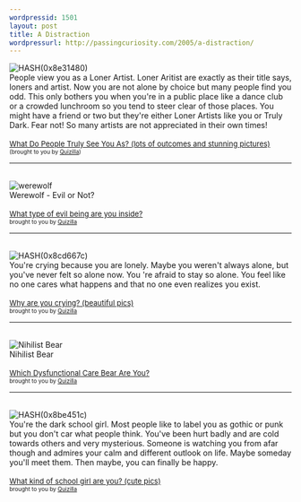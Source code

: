 ```yaml
--- 
wordpressid: 1501
layout: post
title: A Distraction
wordpressurl: http://passingcuriosity.com/2005/a-distraction/
---
```

<img src="http://images.quizilla.com/S/SabrilDevereux/1122864998_ienAritist.jpg" border="0" alt="HASH(0x8e31480)"><br />People view you as a Loner Artist. Loner Aritist  are exactly as their title says, loners and artist. Now you are not alone by choice but many people find you odd. This only bothers you when you're in a public place like a dance club or a crowded lunchroom so you tend to steer clear of those places. You might have a friend or two but they're either Loner Artists like you or Truly Dark. Fear not! So many artists are not appreciated in their own times!<br /><br /><a href="http://quizilla.com/users/SabrilDevereux/quizzes/What%20Do%20People%20Truly%20See%20You%20As%3F%20(lots%20of%20outcomes%20and%20stunning%20pictures)/"> <font size="-1">What Do People Truly See You As? (lots of outcomes and stunning pictures)</font></a> <font size="-3">(brought to you by <a href="http://quizilla.com">Quizilla</a>)</font><br /><hr/><br /><img src="http://images.quizilla.com/L/LadyTigerEyes/1123796332_ilwerewolf.gif" border="0" alt="werewolf"><br />Werewolf - Evil or Not?<br /><br /><a href="http://quizilla.com/users/LadyTigerEyes/quizzes/What%20type%20of%20evil%20being%20are%20you%20inside%3F/"> <font size="-1">What type of evil being are you inside?</font></a><br /> <font size="-3">brought to you by <a href="http://quizilla.com">Quizilla</a></font><br /><hr/><br /><img src="http://images.quizilla.com/M/Medalladark/1124402252_ureslonely.jpg" border="0" alt="HASH(0x8cd667c)"><br />You're crying because you are lonely. Maybe you weren't always alone, but you've never felt so alone now. You 're afraid to stay so alone. You feel like no one cares what happens and that no one even realizes you exist. <br /><br /><a href="http://quizilla.com/users/Medalladark/quizzes/Why%20are%20you%20crying%3F%20(beautiful%20%20pics)/"> <font size="-1">Why are you crying? (beautiful  pics)</font></a><br /> <font size="-3">brought to you by <a href="http://quizilla.com">Quizilla</a></font><br /><hr/><br /><img src="http://images.quizilla.com/L/londonbelow/1038911195_hilistbear.jpg" border="0" alt="Nihilist Bear"><br />Nihilist Bear<br /><br /><a href="http://quizilla.com/users/londonbelow/quizzes/Which%20Dysfunctional%20Care%20Bear%20Are%20You%3F/"> <font size="-1">Which Dysfunctional Care Bear Are You?</font></a><br /> <font size="-3">brought to you by <a href="http://quizilla.com">Quizilla</a></font><br /><hr/><br /><img src="http://images.quizilla.com/M/Medalladark/1124230359_esgothgirl.jpg" border="0" alt="HASH(0x8be451c)"><br />You're the dark school girl. Most people like to label you as gothic or punk but you don't car what people think. You've been hurt badly and are cold towards others and very mysterious. Someone is watching you from afar though and admires your calm and different outlook on life. Maybe someday you'll meet them. Then maybe, you can finally be happy.<br /><br /><a href="http://quizilla.com/users/Medalladark/quizzes/What%20kind%20of%20school%20girl%20are%20you%3F%20(cute%20pics)/"> <font size="-1">What kind of school girl are you? (cute pics)</font></a><br /> <font size="-3">brought to you by <a href="http://quizilla.com">Quizilla</a></font>
